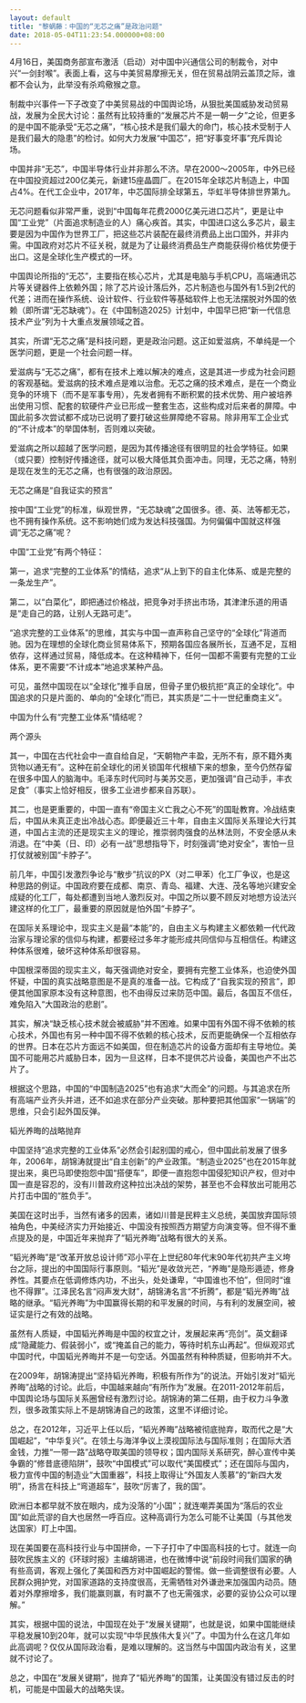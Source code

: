 ```yaml
---
layout: default
title: "黎蜗藤：中国的“无芯之痛”是政治问题"
date: 2018-05-04T11:23:54.000000+08:00
---
```


4月16日，美国商务部宣布激活（启动）对中国中兴通信公司的制裁令，对中兴“一剑封喉”。表面上看，这与中美贸易摩擦无关，但在贸易战阴云盖顶之际，谁都不会认为，此举没有杀鸡儆猴之意。

制裁中兴事件一下子改变了中美贸易战的中国舆论场，从狠批美国威胁发动贸易战，发展为全民大讨论：虽然有比较持重的“发展芯片不是一朝一夕”之论，但更多的是中国不能承受“无芯之痛”，“核心技术是我们最大的命门，核心技术受制于人是我们最大的隐患”的检讨。如何大力发展“中国芯”，把“好事变坏事”充斥舆论场。

中国并非“无芯”，中国半导体行业并非那么不济。早在2000～2005年，中外已经在中国投资超过200亿美元，新建15座晶圆厂。在2015年全球芯片制造上，中国占4%。在代工企业中，2017年，中芯国际排全球第五，华虹半导体排世界第九。

无芯问题看似非常严重，说到“中国每年花费2000亿美元进口芯片”，更是让中国“工业党”（片面追求制造业的人）痛心疾首。其实，中国进口这么多芯片，最主要是因为中国作为世界工厂，把这些芯片装配在最终消费品上出口国外，并非内需。中国政府对芯片不征关税，就是为了让最终消费品生产商能获得价格优势便于出口。这是全球化生产模式的一环。

中国舆论所指的“无芯”，主要指在核心芯片，尤其是电脑与手机CPU，高端通讯芯片等关键器件上依赖外国；除了芯片设计落后外，芯片制造也与国外有1.5到2代的代差；进而在操作系统、设计软件、行业软件等基础软件上也无法摆脱对外国的依赖（即所谓“无芯缺魂”）。在《中国制造2025》计划中，中国早已把“新一代信息技术产业”列为十大重点发展领域之首。

其实，所谓“无芯之痛”是科技问题，更是政治问题。这正如爱滋病，不单纯是一个医学问题，更是一个社会问题一样。

爱滋病与“无芯之痛”，都有在技术上难以解决的难点，这是其进一步成为社会问题的客观基础。爱滋病的技术难点是难以治愈。无芯之痛的技术难点，是在一个商业竞争的环境下（而不是军事专用），先发者拥有不断积累的技术优势、用户被培养出使用习惯、配套的软硬件产业已形成一整套生态，这些构成对后来者的屏障。中国此前多次尝试都不成功已说明了要打破这些屏障绝不容易。除非用军工企业式的“不计成本”的举国体制，否则难以突破。

爱滋病之所以超越了医学问题，是因为其传播途径有很明显的社会学特征。如果（或只要）控制好传播途径，就可以极大降低其负面冲击。同理，无芯之痛，特别是现在发生的无芯之痛，也有很强的政治原因。

无芯之痛是“自我证实的预言”

按中国“工业党”的标准，纵观世界，“无芯缺魂”之国很多。德、英、法等都无芯，也不拥有操作系统。这不影响她们成为发达科技强国。为何偏偏中国就这样强调“无芯之痛”呢？

中国“工业党”有两个特征：

第一，追求“完整的工业体系”的情结，追求“从上到下的自主化体系、或是完整的一条龙生产”。

第二，以“白菜化”，即把通过价格战，把竞争对手挤出市场，其津津乐道的用语是“走自己的路，让别人无路可走”。

“追求完整的工业体系”的思维，其实与中国一直声称自己坚守的“全球化”背道而驰。因为在理想的全球化商业贸易体系下，预期各国应各展所长，互通不足，互相依存，这样通过贸易，降低成本。在这种精神下，任何一国都不需要有完整的工业体系，更不需要“不计成本”地追求某种产品。

可见，虽然中国现在以“全球化”推手自居，但骨子里仍极抗拒“真正的全球化”。中国追求的只是片面的、单向的“全球化”而已，其实质是“二十一世纪重商主义”。

中国为什么有“完整工业体系”情结呢？

两个源头

其一，中国在古代社会中一直自给自足，“天朝物产丰盈，无所不有，原不籍外夷货物以通无有”。这种在前全球化的闭关锁国年代根植下来的想象，至今仍然存留在很多中国人的脑海中。毛泽东时代同时与美苏交恶，更加强调“自己动手，丰衣足食”（事实上恰好相反，很多工业进步都来自苏联）。

其二，也是更重要的，中国一直有“帝国主义亡我之心不死”的国耻教育。冷战结束后，中国从未真正走出冷战心态。即便最近三十年，自由主义国际关系理论大行其道，中国占主流的还是现实主义的理论，推崇弱肉强食的丛林法则，不安全感从未消退。在“中美（日、印）必有一战”思想指导下，时刻强调“绝对安全”，害怕一旦打仗就被别国“卡脖子”。

前几年，中国引发激烈争论与“散步”抗议的PX（对二甲苯）化工厂争议，也是这种思路的例证。中国政府要在成都、南京、青岛、福建、大连、茂名等地兴建安全成疑的化工厂，每处都遭到当地人激烈反对。中国之所以要不顾反对地想方设法兴建这样的化工厂，最重要的原因就是怕外国“卡脖子”。

在国际关系理论中，现实主义是最“本能”的，自由主义与构建主义都依赖一代代政治家与理论家的信仰与构建，都要经过多年才能形成共同信仰与互相信任。构建这种体系很难，破坏这种体系却很容易。

中国根深蒂固的现实主义，每天强调绝对安全，要拥有完整工业体系，也迫使外国怀疑，中国的真实战略意图是不是真的准备一战。它构成了“自我实现的预言”，即便其他国家原本没有这种意图，也不由得反过来防范中国。最后，各国互不信任，难免陷入“大国政治的悲剧”。

其实，解决“缺乏核心技术就会被威胁”并不困难。如果中国有外国不得不依赖的核心技术，外国也有另一种中国不得不依赖的核心技术，反而更能确保一个互相依存的世界。日本在芯片方面远不如美国，但在制造芯片的设备方面却有主导地位。美国不可能用芯片威胁日本，因为一旦这样，日本不提供芯片设备，美国也产不出芯片了。

根据这个思路，中国的“中国制造2025”也有追求“大而全”的问题。与其追求在所有高端产业齐头并进，还不如追求在部分产业突破。那种要把其他国家“一锅端”的思维，只会引起外国反弹。

韬光养晦的战略抛弃

中国坚持“追求完整的工业体系”必然会引起别国的戒心，但中国此前发展了很多年，2006年，胡锦涛就提出“自主创新”的产业政策。“制造业2025”也在2015年就提出来，奥巴马即使抱怨中国“搭便车”，即便一直抱怨中国侵犯知识产权，但对中国一直是容忍的，没有川普政府这种拉出决战的架势，甚至也不会释放出可能用芯片打击中国的“胜负手”。

美国在这时出手，当然有诸多的因素，诸如川普是民粹主义总统，美国放弃国际领袖角色，中美经济实力开始接近、中国没有按照西方期望方向演变等。但不得不重点提及的是，中国近年来抛弃了“韬光养晦”战略有很大的关系。

“韬光养晦”是“改革开放总设计师”邓小平在上世纪80年代末90年代初共产主义垮台之际，提出的中国国际行事原则。“韬光”是收敛光芒，“养晦”是隐形遁迹，修身养性。其要点在低调修炼内功，不出头，处处谦卑，“中国谁也不怕”，但同时“谁也不得罪”。江泽民名言“闷声发大财”，胡锦涛名言“不折腾”，都是“韬光养晦”战略的继承。“韬光养晦”为中国赢得长期的和平发展的时间，与有利的发展空间，被证实是行之有效的战略。

虽然有人质疑，中国韬光养晦是中国的权宜之计，发展起来再“亮剑”。英文翻译成“隐藏能力、假装弱小”，或“掩盖自己的能力，等待时机东山再起”。但纵观邓式中国时代，中国韬光养晦并不是一句空话。外国虽然有种种质疑，但影响并不大。

在2009年，胡锦涛提出“坚持韬光养晦，积极有所作为”的说法。开始引发对“韬光养晦”战略的讨论。此后，中国越来越向“有所作为”发展。在2011-2012年前后，中国舆论场与国际关系圈曾经有激烈讨论。胡锦涛的第二任期，由于权力斗争激烈，很多政策实际上不是胡锦涛自己的政策，这里不详细讨论。

总之，在2012年，习近平上任以后，“韬光养晦”战略被彻底抛弃，取而代之是“大国崛起”，“中华复兴”。在领土与海洋争议上漠视国际法与国际准则；在国际大洒金钱，力推“一带一路”战略夺取美国的领导权；国内国际关系研究，醉心宣传中美争霸的“修昔底德陷阱”，鼓吹“中国模式”可以取代“美国模式”；还在国际与国内，极力宣传中国的制造业“大国重器”，科技上取得让“外国友人羡慕”的“新四大发明”，扬言在科技上“弯道超车”，鼓吹“厉害了，我的国”。

欧洲日本都早就不放在眼内，成为没落的“小国”；就连嘲弄美国为“落后的农业国”如此荒谬的自大也居然一呼百应。这种高调行为怎么可能不让美国（与其他发达国家）盯上中国。

现在美国要在高科技行业与中国拼命，一下子打中了中国高科技的七寸。就连一向鼓吹民族主义的《环球时报》主编胡锡进，也在微博中说“前段时间我们国家的确有些高调，客观上强化了美国和西方对中国崛起的警惕。做一些调整很有必要。人民群众拥护党，对国家道路的支持度很高，无需牺牲对外谦逊来加强国内动员。随着对外摩擦增多，我们能赢则赢，有时赢不了也无需强求，必要的妥协公众可以理解。”

其实，根据中国的说法，中国现在处于“发展关键期”，也就是说，如果中国能继续平稳发展10到20年，就可以实现“中华民族伟大复兴”了。中国为什么在这几年如此高调呢？仅仅从国际政治看，是难以理解的。这当然与中国国内政治有关，这里就不讨论了。

总之，中国在“发展关键期”，抛弃了“韬光养晦”的国策，让美国没有错过反击的时机，可能是中国最大的战略失误。

